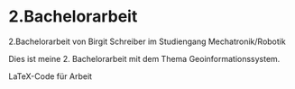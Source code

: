 2.Bachelorarbeit
================

2.Bachelorarbeit von Birgit Schreiber im Studiengang Mechatronik/Robotik

Dies ist meine 2. Bachelorarbeit mit dem Thema Geoinformationssystem.

LaTeX-Code für Arbeit
